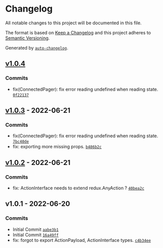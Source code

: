 # Changelog

All notable changes to this project will be documented in this file.

The format is based on [Keep a Changelog](https://keepachangelog.com/en/1.0.0/)
and this project adheres to [Semantic Versioning](https://semver.org/spec/v2.0.0.html).

Generated by [`auto-changelog`](https://github.com/CookPete/auto-changelog).

## [v1.0.4](https://github.com/UtahGooner/chums-connected-components/compare/v1.0.3...v1.0.4)

### Commits

- fix(ConnectedPager): fix error reading undefined when reading state. [`0f22137`](https://github.com/UtahGooner/chums-connected-components/commit/0f22137a8c77bf3114fd8aa1746c9eed901a8abd)

## [v1.0.3](https://github.com/UtahGooner/chums-connected-components/compare/v1.0.2...v1.0.3) - 2022-06-21

### Commits

- fix(ConnectedPager): fix error reading undefined when reading state. [`7bc40de`](https://github.com/UtahGooner/chums-connected-components/commit/7bc40de297372bb29d5dc0a93937da7b5da4b82a)
- fix: exporting more missing props. [`b486b2c`](https://github.com/UtahGooner/chums-connected-components/commit/b486b2c2d23b5e6c3cc0d4b724a863ff9746994d)

## [v1.0.2](https://github.com/UtahGooner/chums-connected-components/compare/v1.0.1...v1.0.2) - 2022-06-21

### Commits

- fix: ActionInterface needs to extend redux.AnyAction ? [`40bea2c`](https://github.com/UtahGooner/chums-connected-components/commit/40bea2cfd9a371c1565b6fa3598324d595e2f1a3)

## v1.0.1 - 2022-06-20

### Commits

- Initial Commit [`aabe3b1`](https://github.com/UtahGooner/chums-connected-components/commit/aabe3b169c36794cb504fb8bba30ccf7827c12ed)
- Initial Commit [`16a49ff`](https://github.com/UtahGooner/chums-connected-components/commit/16a49ff42f10ce1a20dd3ab375cb1c323cd9da8d)
- fix: forgot to export ActionPayload, ActionInterface types. [`c4b34ee`](https://github.com/UtahGooner/chums-connected-components/commit/c4b34ee16433b410ab92eeddf6398965df9e6a69)
